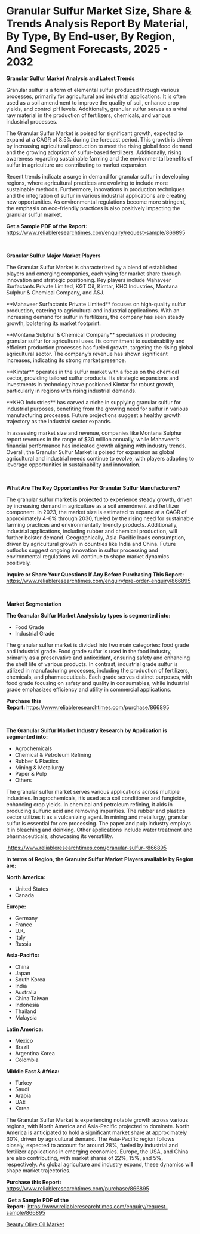 <p><h1>Granular Sulfur Market Size, Share & Trends Analysis Report By Material, By Type, By End-user, By Region, And Segment Forecasts, 2025 - 2032</h1></p><p><strong>Granular Sulfur Market Analysis and Latest Trends</strong></p>
<p><p>Granular sulfur is a form of elemental sulfur produced through various processes, primarily for agricultural and industrial applications. It is often used as a soil amendment to improve the quality of soil, enhance crop yields, and control pH levels. Additionally, granular sulfur serves as a vital raw material in the production of fertilizers, chemicals, and various industrial processes.</p><p>The Granular Sulfur Market is poised for significant growth, expected to expand at a CAGR of 8.5% during the forecast period. This growth is driven by increasing agricultural production to meet the rising global food demand and the growing adoption of sulfur-based fertilizers. Additionally, rising awareness regarding sustainable farming and the environmental benefits of sulfur in agriculture are contributing to market expansion. </p><p>Recent trends indicate a surge in demand for granular sulfur in developing regions, where agricultural practices are evolving to include more sustainable methods. Furthermore, innovations in production techniques and the integration of sulfur in various industrial applications are creating new opportunities. As environmental regulations become more stringent, the emphasis on eco-friendly practices is also positively impacting the granular sulfur market.</p></p>
<p><strong>Get a Sample PDF of the Report:&nbsp;</strong> <a href="https://www.reliableresearchtimes.com/enquiry/request-sample/866895?utm_campaign=2629&utm_medium=2&utm_source=Github&utm_content=ia&utm_term=01042025&utm_id=granular-sulfur">https://www.reliableresearchtimes.com/enquiry/request-sample/866895</a></p>
<p>&nbsp;</p>
<p><strong>Granular Sulfur Major Market Players</strong></p>
<p><p>The Granular Sulfur Market is characterized by a blend of established players and emerging companies, each vying for market share through innovation and strategic positioning. Key players include Mahaveer Surfactants Private Limited, KGT Oil, Kimtar, KHO Industries, Montana Sulphur & Chemical Company, and ASJ.</p><p>**Mahaveer Surfactants Private Limited** focuses on high-quality sulfur production, catering to agricultural and industrial applications. With an increasing demand for sulfur in fertilizers, the company has seen steady growth, bolstering its market footprint.</p><p>**Montana Sulphur & Chemical Company** specializes in producing granular sulfur for agricultural uses. Its commitment to sustainability and efficient production processes has fueled growth, targeting the rising global agricultural sector. The company’s revenue has shown significant increases, indicating its strong market presence.</p><p>**Kimtar** operates in the sulfur market with a focus on the chemical sector, providing tailored sulfur products. Its strategic expansions and investments in technology have positioned Kimtar for robust growth, particularly in regions with rising industrial demands.</p><p>**KHO Industries** has carved a niche in supplying granular sulfur for industrial purposes, benefiting from the growing need for sulfur in various manufacturing processes. Future projections suggest a healthy growth trajectory as the industrial sector expands.</p><p>In assessing market size and revenue, companies like Montana Sulphur report revenues in the range of $30 million annually, while Mahaveer’s financial performance has indicated growth aligning with industry trends. Overall, the Granular Sulfur Market is poised for expansion as global agricultural and industrial needs continue to evolve, with players adapting to leverage opportunities in sustainability and innovation.</p></p>
<p>&nbsp;</p>
<p><strong>What Are The Key Opportunities For Granular Sulfur Manufacturers?</strong></p>
<p><p>The granular sulfur market is projected to experience steady growth, driven by increasing demand in agriculture as a soil amendment and fertilizer component. In 2023, the market size is estimated to expand at a CAGR of approximately 4-6% through 2030, fueled by the rising need for sustainable farming practices and environmentally friendly products. Additionally, industrial applications, including rubber and chemical production, will further bolster demand. Geographically, Asia-Pacific leads consumption, driven by agricultural growth in countries like India and China. Future outlooks suggest ongoing innovation in sulfur processing and environmental regulations will continue to shape market dynamics positively.</p></p>
<p><strong>Inquire or Share Your Questions If Any Before Purchasing This Report:</strong> <a href="https://www.reliableresearchtimes.com/enquiry/pre-order-enquiry/866895?utm_campaign=2629&utm_medium=2&utm_source=Github&utm_content=ia&utm_term=01042025&utm_id=granular-sulfur">https://www.reliableresearchtimes.com/enquiry/pre-order-enquiry/866895</a></p>
<p>&nbsp;</p>
<p><strong>Market Segmentation</strong></p>
<p><strong>The Granular Sulfur Market Analysis by types is segmented into:</strong></p>
<p><ul><li>Food Grade</li><li>Industrial Grade</li></ul></p>
<p><p>The granular sulfur market is divided into two main categories: food grade and industrial grade. Food grade sulfur is used in the food industry, primarily as a preservative and antioxidant, ensuring safety and enhancing the shelf life of various products. In contrast, industrial grade sulfur is utilized in manufacturing processes, including the production of fertilizers, chemicals, and pharmaceuticals. Each grade serves distinct purposes, with food grade focusing on safety and quality in consumables, while industrial grade emphasizes efficiency and utility in commercial applications.</p></p>
<p><strong>Purchase this Report:&nbsp;</strong><a href="https://www.reliableresearchtimes.com/purchase/866895?utm_campaign=2629&utm_medium=2&utm_source=Github&utm_content=ia&utm_term=01042025&utm_id=granular-sulfur">https://www.reliableresearchtimes.com/purchase/866895</a></p>
<p>&nbsp;</p>
<p><strong>The Granular Sulfur Market Industry Research by Application is segmented into:</strong></p>
<p><ul><li>Agrochemicals</li><li>Chemical & Petroleum Refining</li><li>Rubber & Plastics</li><li>Mining & Metallurgy</li><li>Paper & Pulp</li><li>Others</li></ul></p>
<p><p>The granular sulfur market serves various applications across multiple industries. In agrochemicals, it’s used as a soil conditioner and fungicide, enhancing crop yields. In chemical and petroleum refining, it aids in producing sulfuric acid and removing impurities. The rubber and plastics sector utilizes it as a vulcanizing agent. In mining and metallurgy, granular sulfur is essential for ore processing. The paper and pulp industry employs it in bleaching and deinking. Other applications include water treatment and pharmaceuticals, showcasing its versatility.</p></p>
<p><a href="https://www.reliableresearchtimes.com/granular-sulfur-r866895?utm_campaign=2629&utm_medium=2&utm_source=Github&utm_content=ia&utm_term=01042025&utm_id=granular-sulfur">&nbsp;https://www.reliableresearchtimes.com/granular-sulfur-r866895</a></p>
<p><strong>In terms of Region, the Granular Sulfur Market Players available by Region are:</strong></p>
<p>
    <p> <strong> North America: </strong>
        <ul>
            <li>United States</li>
            <li>Canada</li>
        </ul>
        </p> 
    <p> <strong> Europe: </strong>
        <ul>
            <li>Germany</li>
            <li>France</li>
            <li>U.K.</li>
            <li>Italy</li>
            <li>Russia</li>
        </ul>
        </p> 
    <p> <strong> Asia-Pacific: </strong>
        <ul>
            <li>China</li>
            <li>Japan</li>
            <li>South Korea</li>
            <li>India</li>
            <li>Australia</li>
            <li>China Taiwan</li>
            <li>Indonesia</li>
            <li>Thailand</li>
            <li>Malaysia</li>
        </ul>
        </p> 
    <p> <strong> Latin America: </strong>
        <ul>
            <li>Mexico</li>
            <li>Brazil</li>
            <li>Argentina Korea</li>
            <li>Colombia</li>
        </ul>
        </p> 
    <p> <strong> Middle East & Africa: </strong>
        <ul>
            <li>Turkey</li>
            <li>Saudi</li>
            <li>Arabia</li>
            <li>UAE</li>
            <li>Korea</li>
        </ul>
    </p>
    </p>
<p><p>The Granular Sulfur Market is experiencing notable growth across various regions, with North America and Asia-Pacific projected to dominate. North America is anticipated to hold a significant market share at approximately 30%, driven by agricultural demand. The Asia-Pacific region follows closely, expected to account for around 28%, fueled by industrial and fertilizer applications in emerging economies. Europe, the USA, and China are also contributing, with market shares of 22%, 15%, and 5%, respectively. As global agriculture and industry expand, these dynamics will shape market trajectories.</p></p>
<p><strong>Purchase this Report: </strong><a href="https://www.reliableresearchtimes.com/purchase/866895?utm_campaign=2629&utm_medium=2&utm_source=Github&utm_content=ia&utm_term=01042025&utm_id=granular-sulfur">https://www.reliableresearchtimes.com/purchase/866895</a></p>
<p>&nbsp;<strong>Get a Sample PDF of the Report:&nbsp;&nbsp;</strong><a href="https://www.reliableresearchtimes.com/enquiry/request-sample/866895?utm_campaign=2629&utm_medium=2&utm_source=Github&utm_content=ia&utm_term=01042025&utm_id=granular-sulfur">https://www.reliableresearchtimes.com/enquiry/request-sample/866895</a></p>
<p><strong></strong></p>
<p><p><a href="https://github.com/ulyssacrayne00231/Market-Research-Report-List-1/blob/main/beauty-olive-oil-market.md?utm_campaign=2629&utm_medium=2&utm_source=Github&utm_content=ia&utm_term=01042025&utm_id=granular-sulfur">Beauty Olive Oil Market</a></p></p>